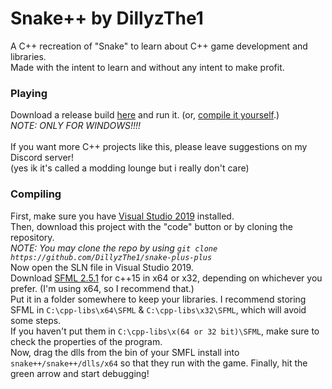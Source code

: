 # Snake++ by DillyzThe1
A C++ recreation of "Snake" to learn about C++ game development and libraries.<br>
Made with the intent to learn and without any intent to make profit.
### Playing
Download a release build <a href="https://github.com/DillyzThe1/snake-plus-plus/releases/latest">here</a> and run it. (or, <a href="https://github.com/DillyzThe1/snake-plus-plus#compiling">compile it yourself</a>.)<br>
*NOTE: ONLY FOR WINDOWS!!!!*<br>
<br>
If you want more C++ projects like this, please leave suggestions on my Discord server!<br>
(yes ik it's called a modding lounge but i really don't care)
### Compiling
First, make sure you have <a href="https://visualstudio.microsoft.com/vs/older-downloads/#visual-studio-2019-and-other-products">Visual Studio 2019</a> installed.<br>
Then, download this project with the "code" button or by cloning the repository.<br>
*NOTE: You may clone the repo by using `git clone https://github.com/DillyzThe1/snake-plus-plus`*<br>
Now open the SLN file in Visual Studio 2019.<br>
Download <a href="https://www.sfml-dev.org/download/sfml/2.5.1/">SFML 2.5.1</a> for c++15 in x64 or x32, depending on whichever you prefer. (I'm using x64, so I recommend that.)<br>
Put it in a folder somewhere to keep your libraries. I recommend storing SFML in `C:\cpp-libs\x64\SFML` & `C:\cpp-libs\x32\SFML`, which will avoid some steps.<br>
If you haven't put them in `C:\cpp-libs\x(64 or 32 bit)\SFML`, make sure to check the properties of the program.<br>
Now, drag the dlls from the bin of your SMFL install into `snake++/snake++/dlls/x64` so that they run with the game.
Finally, hit the green arrow and start debugging!